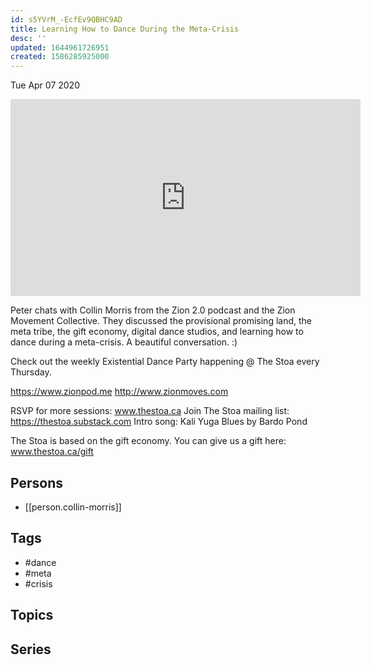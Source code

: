 ```yaml
---
id: s5YVrM_-EcfEv9QBHC9AD
title: Learning How to Dance During the Meta-Crisis
desc: ''
updated: 1644961726951
created: 1586285925000
---
```





Tue Apr 07 2020

<iframe width="560" height="315" src="https://www.youtube.com/embed/jMClDJcTC30" title="Learning How to Dance During the Meta-Crisis w/ Collin Morris" frameborder="0" allow="accelerometer; autoplay; clipboard-write; encrypted-media; gyroscope; picture-in-picture" allowfullscreen ></iframe>

Peter chats with Collin Morris from the Zion 2.0 podcast and the Zion Movement Collective. They discussed the provisional promising land, the meta tribe, the gift economy, digital dance studios, and learning how to dance during a meta-crisis. A beautiful conversation. :)

Check out the weekly Existential Dance Party happening @ The Stoa every Thursday.

https://www.zionpod.me
http://www.zionmoves.com

RSVP for more sessions: www.thestoa.ca
Join The Stoa mailing list: https://thestoa.substack.com
Intro song: Kali Yuga Blues by Bardo Pond

The Stoa is based on the gift economy. You can give us a gift here: www.thestoa.ca/gift

## Persons

- [[person.collin-morris]]

## Tags

- #dance
- #meta
- #crisis

## Topics



## Series



